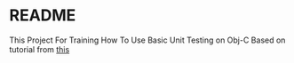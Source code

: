 # README #

This Project For Training How To Use Basic Unit Testing on Obj-C
Based on tutorial from [this](http://rshankar.com/test-driven-development-in-ios-beginners-tutorial-part-1/)



